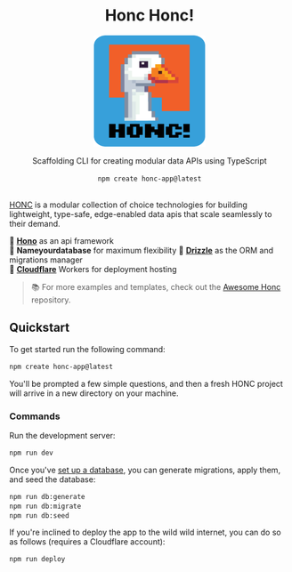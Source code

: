 
<div align="center">
  <h1>Honc Honc!</h1>
  <img src="https://github.com/fiberplane/create-honc-app/blob/9290786147fe1efa2079899064853cf754f175e5/assets/honc.png" width="200" height="200" />
</div>

<p align="center">
    Scaffolding CLI for creating modular data APIs using TypeScript
</p>

<div align="center">
    <code>npm create honc-app@latest</code>
</div>
<br/>

[HONC](https://honc.dev) is a modular collection of choice technologies for building lightweight, type-safe, edge-enabled data apis that scale seamlessly to their demand.

  🪿 **[Hono](https://hono.dev)** as an api framework  
  🪿 **Nameyourdatabase** for maximum flexibility
  🪿 **[Drizzle](https://orm.drizzle.team/)** as the ORM and migrations manager  
  🪿 **[Cloudflare](https://workers.cloudflare.com/)** Workers for deployment hosting


> 📚 For more examples and templates, check out the [Awesome Honc](https://github.com/fiberplane/awesome-honc) repository.

## Quickstart

To get started run the following command:

```sh
npm create honc-app@latest
```

You'll be prompted a few simple questions, and then a fresh HONC project will arrive in a new directory on your machine.

### Commands

Run the development server:

```sh
npm run dev
```

Once you've [set up a database](https://docs.honc.dev/stack/databases/), you can generate migrations, apply them, and seed the database: 

```sh
npm run db:generate
npm run db:migrate
npm run db:seed
```

If you're inclined to deploy the app to the wild wild internet, you can do so as follows (requires a Cloudflare account):

```sh
npm run deploy
```
